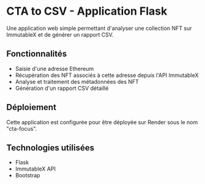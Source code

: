 # CTA to CSV - Application Flask

Une application web simple permettant d'analyser une collection NFT sur ImmutableX et de générer un rapport CSV.

## Fonctionnalités

- Saisie d'une adresse Ethereum
- Récupération des NFT associés à cette adresse depuis l'API ImmutableX
- Analyse et traitement des métadonnées des NFT
- Génération d'un rapport CSV détaillé

## Déploiement

Cette application est configurée pour être déployée sur Render sous le nom "cta-focus".

## Technologies utilisées

- Flask
- ImmutableX API
- Bootstrap
